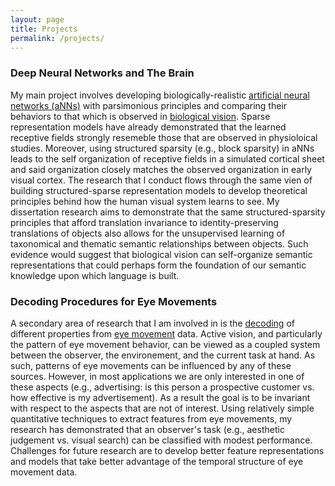 ```yaml
---
layout: page
title: Projects
permalink: /projects/
---
```


### Deep Neural Networks and The Brain

My main project involves developing biologically-realistic [artificial neural networks (aNNs)](https://en.wikipedia.org/wiki/Artificial_neural_network) with parsimonious principles and comparing their behaviors to that which is observed in [biological vision](https://en.wikipedia.org/wiki/Visual_system). Sparse representation models have already demonstrated that the learned receptive fields strongly resemeble those that are observed in physioloical studies. Moreover, using structured sparsity (e.g., block sparsity) in aNNs leads to the self organization of receptive fields in a simulated cortical sheet and said organization closely matches the observed organization in early visual cortex. The research that I conduct flows through the same vien of building structured-sparse representation models to develop theoretical principles behind how the human visual system learns to see. My dissertation research aims to demonstrate that the same structured-sparsity principles that afford translation invariance to identity-preserving translations of objects also allows for the unsupervised learning of taxonomical and thematic semantic relationships between objects. Such evidence would suggest that biological vision can self-organize semantic representations that could perhaps form the foundation of our semantic knowledge upon which language is built. 

### Decoding Procedures for Eye Movements

A secondary area of research that I am involved in is the [decoding](https://en.wikipedia.org/wiki/Decoding) of different properties from [eye movement](https://en.wikipedia.org/wiki/Eye_movement) data. Active vision, and particularly the pattern of eye movement behavior, can be viewed as a coupled system between the observer, the environement, and the current task at hand. As such, patterns of eye movements can be influenced by any of these sources. However, in most applications we are only interested in one of these aspects (e.g., advertising: is this person a prospective customer vs. how effective is my advertisement). As a result the goal is to be invariant with respect to the aspects that are not of interest. Using relatively simple quantitative techniques to extract features from eye movements, my research has demonstrated that an observer's task (e.g., aesthetic judgement vs. visual search) can be classified with modest performance. Challenges for future research are to develop better feature representations and models that take better advantage of the temporal structure of eye movement data. 